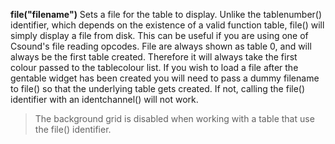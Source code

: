 <a name="file_gentable"></a>
**file("filename")** Sets a file for the table to display. Unlike the tablenumber() identifier, which depends on the existence of a valid function table, file() will simply display a file from disk. This can be useful if you are using one of Csound's file reading opcodes. File are always shown as table 0, and will always be the first table created. Therefore it will always take the first colour passed to the tablecolour list. If you wish to load a file after the gentable widget has been created you will need to pass a dummy filename to file() so that the underlying table gets created. If not, calling the file() identifier with an identchannel() will not work.  
>The background grid is disabled when working with a table that use the file() identifier. 
